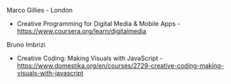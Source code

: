
Marco Gillies - London
- Creative Programming for Digital Media & Mobile Apps - https://www.coursera.org/learn/digitalmedia

Bruno Imbrizi
- Creative Coding: Making Visuals with JavaScript - https://www.domestika.org/en/courses/2729-creative-coding-making-visuals-with-javascript

